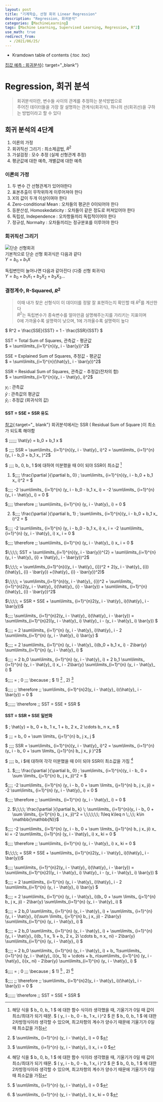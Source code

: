 ```yaml
---
layout: post
title: "기계학습, 선형 회귀 Linear Regression"
description: "Regression, 회귀분석"
categories: [MachineLearning]
tags: [Machine Learning, Supervised Learning, Regression, R^2]
use_math: true
redirect_from:
  - /2021/06/25/
---
```


* Kramdown table of contents
{:toc .toc}

[집값 예측 : 회귀분석](https://www.kaggle.com/s1hyeon/house-price-regression/edit "캐글, House Price Predict"){: target="_blank"}    


# Regression, 회귀 분석    
> 회귀분석이란, 변수들 사이의 관계를 추정하는 분석방법으로    
> 주어진 데이터들을 가장 잘 설명하는 관계식(회귀식), 하나의 선(회귀선)을 구하는 방법이라고 할 수 있다


## 회귀 분석의 4단계
1. 이론의 가정    
2. 회귀직선 그리기 : 최소제곱법, $R^2$    
3. 가설검정 : 모수 추정 (실제 선형관계 추정)    
4. 평균값에 대한 예측, 개별값에 대한 예측    


### 이론의 가정    
1. 두 변수 간 선형관계가 있어야한다
2. 표본추출이 무작위하게 이루어져야 한다
3. X의 값이 두개 이상이여야 한다
4. Zero-conditional Mean : 오차들의 평균은 0이되어야 한다
5. 등분산성, Homoskedaticity : 오차들이 같은 정도로 퍼져있어야 한다
6. 독립성, Independence : 오차항들끼리 독립적이어야 한다
7. 정규성, Normalty : 오차들끼리는 정규분포를 이루어야 한다


### 회귀직선 그리기

![단순 선형회귀](https://img1.daumcdn.net/thumb/R720x0.q80/?scode=mtistory2&fname=http%3A%2F%2Fcfile7.uf.tistory.com%2Fimage%2F997E924F5CDBC1A6283C93)    
기본적으로 단순 선형 회귀식은 다음과 같다    
$Y = b_{0} + b_{1}X$       

독립변인이 늘어나면 다음과 같아진다 (다중 선형 회귀식)    
$Y = b_{0} + b_{1}X_{1} + b_{2}X_{2} + b_{3}X_{3} ...$    

### 결정계수, R-Squared, $R^2$
> 이때 내가 찾은 선형식이 이 데이터를 정말 잘 표현하는지 확인할 때 $R^2$를 계산한다    
> $R^2$는 독립변수가 종속변수를 얼마만큼 설명해주는지를 가리키는 지표이며    
> 0에 가까울수록 설명력이 낮으며, 1에 가까울수록 설명력이 높다    
  
$ R^2 = \frac{SSE}{SST} = 1 - \frac{SSR}{SST} $    
  
SST = Total Sum of Squares, 관측값 - 평균값     
$ = \sum\limits_{i=1}^{n}(y_ i - \bar{y})^2$    
    
SSE = Explained Sum of Squares, 추정값 - 평균값   
$ = \sum\limits_{i=1}^{n}(\hat{y}_ i - \bar{y})^2$    
    
SSR = Residual Sum of Squares, 관측값 - 추정값(잔차의 합)    
$ = \sum\limits_{i=1}^{n}(y_ i - \hat{y}_ i)^2$    
    
$y_ i$ : 관측값  
$\bar{y}$ : 관측값의 평균값  
$\hat{y}_ i$ : 추정값 (회귀식의 값)  


#### SST = SSE + SSR 유도    
[참고](https://datalabbit.tistory.com/51){:target="_ blank"}
회귀분석에서는 SSR ( Residual Sum of Square )이 최소가 되도록 해야함    

$ \;\;\;\;\;\; \hat{y} = b_0 + b_1 x $    

$ \;\;\;\; SSR = \sum\limits_ {i=1}^{n}(y_ i - \hat{y}_ i)^2 = \sum\limits_ {i=1}^{n}(y_ i - b_0 + b_1 x_ )^2$     

$ \;\;\;\; b_ 0, b_ 1 $에 대하여 미분했을 때 0이 되야 SSR이 최소값 [^1]    

 1) $\;\;\;\; \frac{\partial }{\partial b_ 0} \; \sum\limits_ {i=1}^{n}(y_ i - b_0 + b_1 x_ i)^2 = $    

$\;\;\;\; -2 \sum\limits_ {i=1}^{n} (y_ i - b_0 - b_1 x_ i)  = -2 \sum\limits_ {i=1}^{n} (y_ i - \hat{y}_ i) = 0 $    

$\;\;\;\;   \therefore \;\; \sum\limits_ {i=1}^{n} (y_ i - \hat{y}_ i) = 0  $    

 2)  $\;\;\;\; \frac{\partial }{\partial b_ 1} \; \sum\limits_ {i=1}^{n}(y_ i - b_0 + b_1 x_ i)^2 = $    

$\;\;\;\; -2 \sum\limits_ {i=1}^{n} (y_ i - b_0 - b_1 x_ i) x_ i  = -2 \sum\limits_ {i=1}^{n} (y_ i - \hat{y}_ i) x_ i = 0 $    

$\;\;\;\;  \therefore \;\; \sum\limits_ {i=1}^{n} (y_ i - \hat{y}_ i) x_ i = 0  $    

$\;\;\;\; SST = \sum\limits_{i=1}^{n}(y_ i - \bar{y})^{2} = \sum\limits_{i=1}^{n}(y_ i - \hat{y}_ {i} + \hat{y}_ i - \bar{y})^2$    

$\;\;\;\; = \sum\limits_{i=1}^{n}((y_ i - \hat{y}_ {i})^2 + 2(y_ i - \hat{y}_ {i})(\hat{y}_ {i} - \bar{y}) +(\hat{y}_ {i} - \bar{y})^2)$    

$\;\;\;\; = \sum\limits_{i=1}^{n}(y_ i - \hat{y}_ {i})^2  +  \sum\limits_ {i=1}^{n}2(y_ i - \hat{y}_ i)(\hat{y}_ {i} - \bar{y})  +  \sum\limits_ {i=1}^{n}(\hat{y}_ {i} - \bar{y})^2$     

$\;\;\;\; = SSR + SSE + \sum\limits_ {i=1}^{n}2(y_ i - \hat{y}_ i)(\hat{y}_ i - \bar{y})$    

$\;\;\;\; \sum\limits_ {i=1}^{n}2(y_ i - \hat{y}_ i)(\hat{y}_ i - \bar{y}) = \sum\limits_{i=1}^{n}2((y_ i - \hat{y}_ i) \hat{y}_ i - (y_ i - \hat{y}_ i) \bar{y}) $     

$\;\;\;\; = 2 \sum\limits_ {i=1}^{n} (y_ i - \hat{y}_ i)\hat{y}_ i - 2 \sum\limits_{i=1}^{n} (y_ i - \hat{y}_ i) \bar{y} $     

$\;\;\;\; = 2 \sum\limits_ {i=1}^{n} (y_ i - \hat{y}_ i)(b_0 + b_1 x_ i) - 2\bar{y} \sum\limits_{i=1}^{n} (y_ i - \hat{y}_ i) $     

$\;\;\;\; = 2 b_0 \sum\limits_ {i=1}^{n} (y_ i - \hat{y}_ i) + 2 b_1 \sum\limits_ {i=1}^{n} (y_ i - \hat{y}_ i) x_ i - 2\bar{y} \sum\limits_{i=1}^{n} (y_ i - \hat{y}_ i) $    

$\;\;\;\; = \; 0 \;\;\; \because \; $ 1) [^2] , 2) [^3]     

$\;\;\;\; \;\; \therefore \;\; \sum\limits_ {i=1}^{n}2(y_ i - \hat{y}_ i)(\hat{y}_ i - \bar{y}) = 0 $    

$\;\;\;\;\;\; \therefore \;\; SST = SSE + SSR $


#### SST = SSR + SSE 일반화

$ \; \hat{y} = b_ 0 + b_ 1 x_ 1 + b_ 2 x_ 2 \cdots b_ n x_ n $    

$ \;\;\; = b_ 0 + \sum \limits_ {j=1}^{n} b_ j x_ j $    

$ \;\;\;\; SSR = \sum\limits_ {i=1}^{n}(y_ i - \hat{y}_ i)^2 = \sum\limits_ {i=1}^{n}(y_ i - b_ 0 + \sum \limits_ {j=1}^{n} b_ j x_ ji )^2$     

$ \;\;\;\; b_ i $에 대하여 각각 미분했을 때 0이 되야 SSR이 최소값을 가짐 [^1]    

 1) $\;\;\;\; \frac{\partial }{\partial b_ 0} \; \sum\limits_ {i=1}^{n}(y_ i - b_ 0 + \sum \limits_ {j=1}^{n} b_ j x_ ji)^2 = $    

$\;\;\;\; -2 \sum\limits_ {i=1}^{n} (y_ i - b_ 0 + \sum \limits_ {j=1}^{n} b_ j x_ ji)  = -2 \sum\limits_ {i=1}^{n} (y_ i - \hat{y}_ i) = 0 $    

$\;\;\;\;   \therefore \;\; \sum\limits_ {i=1}^{n} (y_ i - \hat{y}_ i) = 0  $    

 2)  $\;\;\;\; \frac{\partial }{\partial b_ k} \; \sum\limits_ {i=1}^{n}(y_ i - b_ 0 + \sum \limits_ {j=1}^{n} b_ j x_ ji)^2 = \;\;\;\;\;\; 1\leq k\leq n \;,\;\; k\in \mathbb{\mathbb{N}}$  

$\;\;\;\; -2 \sum\limits_ {i=1}^{n} (y_ i - b_ 0 + \sum \limits_ {j=1}^{n} b_ j x_ ji) x_ ki  = -2 \sum\limits_ {i=1}^{n} (y_ i - \hat{y}_ i) x_ ki = 0 $    

$\;\;\;\;  \therefore \;\; \sum\limits_ {i=1}^{n} (y_ i - \hat{y}_ i) x_ ki = 0  $     

$\;\;\;\; = SSR + SSE + \sum\limits_ {i=1}^{n}2(y_ i - \hat{y}_ i)(\hat{y}_ i - \bar{y})$    

$\;\;\;\; \sum\limits_ {i=1}^{n}2(y_ i - \hat{y}_ i)(\hat{y}_ i - \bar{y}) = \sum\limits_{i=1}^{n}2((y_ i - \hat{y}_ i) \hat{y}_ i - (y_ i - \hat{y}_ i) \bar{y}) $     

$\;\;\;\; = 2 \sum\limits_ {i=1}^{n} (y_ i - \hat{y}_ i)\hat{y}_ i - 2 \sum\limits_{i=1}^{n} (y_ i - \hat{y}_ i) \bar{y} $     

$\;\;\;\; = 2 \sum\limits_ {i=1}^{n} (y_ i - \hat{y}_ i)(b_ 0 + \sum \limits_ {j=1}^{n} b_ j x_ ji) - 2\bar{y} \sum\limits_{i=1}^{n} (y_ i - \hat{y}_ i) $     

$\;\;\;\; = 2 b_0 \sum\limits_ {i=1}^{n} (y_ i - \hat{y}_ i) + \sum\limits_ {i=1}^{n} (y_ i - \hat{y}_ i)(\sum \limits_ {j=1}^{n} b_ j x_ ji) - 2\bar{y} \sum\limits_{i=1}^{n} (y_ i - \hat{y}_ i) $   

$\;\;\;\; = 2 b_0 \sum\limits_ {i=1}^{n} (y_ i - \hat{y}_ i) + \sum\limits_ {i=1}^{n} (y_ i - \hat{y}_ i)(b_ 1 x_ 1i + b_ 2 x_ 2i \cdots b_ n x_ ni) - 2\bar{y} \sum\limits_{i=1}^{n} (y_ i - \hat{y}_ i) $   

$\;\;\;\; = 2 b_0 \sum\limits_ {i=1}^{n} (y_ i - \hat{y}_ i) + b_ 1\sum\limits_ {i=1}^{n} (y_ i - \hat{y}_ i)(x_ 1i) + \cdots + b_ n\sum\limits_ {i=1}^{n} (y_ i - \hat{y}_ i)(x_ ni) - 2\bar{y} \sum\limits_{i=1}^{n} (y_ i - \hat{y}_ i) $   

$\;\;\;\; = \; 0 \;\;\; \because \; $ 1) [^2] , 2) [^4]     

$\;\;\;\; \;\; \therefore \;\; \sum\limits_ {i=1}^{n}2(y_ i - \hat{y}_ i)(\hat{y}_ i - \bar{y}) = 0 $    

$\;\;\;\;\;\; \therefore \;\; SST = SSE + SSR $


[^1]: 해당 식을 $ b_ 0, b_ 1 $ 에 대한 함수 식이라 생각했을 때, 기울기가 0일 때 값이 최소/최대가 되기 때문. $ ( y_ i - b_ 0 - b_ 1 x_ i )^2 $ 은 $ b_ 0, b_ 1 $ 에 대한 2차방정식이라 생각할 수 있으며, 최고차항의 계수가 양수기 때문에 기울기가 0일때 최소값을 가짐       
[^2]: $ \sum\limits_ {i=1}^{n} (y_ i - \hat{y}_ i) = 0  $    
[^3]: $ \sum\limits_ {i=1}^{n} (y_ i - \hat{y}_ i) x_ i = 0  $    
[^4]: $ \sum\limits_ {i=1}^{n} (y_ i - \hat{y}_ i) x_ ki = 0  $    

